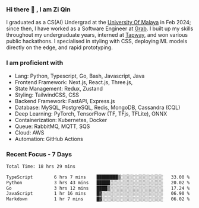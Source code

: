 <!-- <img height="180rem" width="100%" src="https://github.com/ziqinyeow/ziqinyeow/blob/main/header.png?raw=true" /> -->

### Hi there 👋 , I am Zi Qin
<!-- ![visitors](https://visitor-badge.glitch.me/badge?page_id=page.id) -->

I graduated as a CS(AI) Undergrad at the [University Of Malaya](https://www.um.edu.my/) in Feb 2024; since then, I have worked as a Software Engineer at [Grab](https://www.grab.com/my/). I built up my skills throughout my undergraduate years, interned at [Tapway](https://gotapway.com/), and won various public hackathons. I specialised in styling with CSS, deploying ML models directly on the edge, and rapid prototyping.

### I am proficient with

- Lang: Python, Typescript, Go, Bash, Javascript, Java
- Frontend Framework: Next.js, React.js, Three.js,
- State Management: Redux, Zustand
- Styling: TailwindCSS, CSS
- Backend Framework: FastAPI, Express.js
- Database: MySQL, PostgreSQL, Redis, MongoDB, Cassandra (CQL)
- Deep Learning: PyTorch, TensorFlow (TF, TFjs, TFLite), ONNX
- Containerization: Kubernetes, Docker
- Queue: RabbitMQ, MQTT, SQS
- Cloud: AWS
- Automation: GitHub Actions

### Recent Focus - 7 Days
<!--START_SECTION:waka-->

```txt
Total Time: 18 hrs 29 mins

TypeScript        6 hrs 7 mins    ████████▒░░░░░░░░░░░░░░░░   33.00 %
Python            3 hrs 43 mins   █████░░░░░░░░░░░░░░░░░░░░   20.02 %
Go                3 hrs 12 mins   ████▒░░░░░░░░░░░░░░░░░░░░   17.24 %
JavaScript        1 hr 16 mins    █▓░░░░░░░░░░░░░░░░░░░░░░░   06.90 %
Markdown          1 hr 7 mins     █▓░░░░░░░░░░░░░░░░░░░░░░░   06.02 %
```

<!--END_SECTION:waka-->

<!--![Leetcode Stats](https://leetcard.jacoblin.cool/ziqinyeow?ext=heatmap&theme=light,nord&width=1200&height=400)-->
